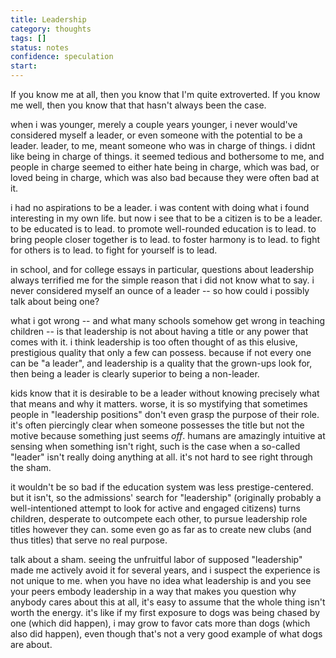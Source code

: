```yaml
---
title: Leadership
category: thoughts
tags: []
status: notes
confidence: speculation
start: 
---
```


If you know me at all, then you know that I'm quite extroverted. If you know me well, then you know that that hasn't always been the case.

when i was younger, merely a couple years younger, i never would've considered myself a leader, or even someone with the potential to be a leader. leader, to me, meant someone who was in charge of things. i didnt like being in charge of things. it seemed tedious and bothersome to me, and people in charge seemed to either hate being in charge, which was bad, or loved being in charge, which was also bad because they were often bad at it.

i had no aspirations to be a leader. i was content with doing what i found interesting in my own life. but now i see that to be a citizen is to be a leader. to be educated is to lead. to promote well-rounded education is to lead. to bring people closer together is to lead. to foster harmony is to lead. to fight for others is to lead. to fight for yourself is to lead.

in school, and for college essays in particular, questions about leadership always terrified me for the simple reason that i did not know what to say. i never considered myself an ounce of a leader -- so how could i possibly talk about being one?

what i got wrong -- and what many schools somehow get wrong in teaching children -- is that leadership is not about having a title or any power that comes with it. i think leadership is too often thought of as this elusive, prestigious quality that only a few can possess. because if not every one can be "a leader", and leadership is a quality that the grown-ups look for, then being a leader is clearly superior to being a non-leader. 

kids know that it is desirable to be a leader without knowing precisely what that means and why it matters. worse, it is so mystifying that sometimes people in "leadership positions" don't even grasp the purpose of their role. it's often piercingly clear when someone possesses the title but not the motive because something just seems *off*. humans are amazingly intuitive at sensing when something isn't right, such is the case when a so-called "leader" isn't really doing anything at all. it's not hard to see right through the sham. 

it wouldn't be so bad if the education system was less prestige-centered. but it isn't, so the admissions' search for "leadership" (originally probably a well-intentioned attempt to look for active and engaged citizens) turns children, desperate to outcompete each other, to pursue leadership role titles however they can. some even go as far as to create new clubs (and thus titles) that serve no real purpose.

talk about a sham. seeing the unfruitful labor of supposed "leadership" made me actively avoid it for several years, and i suspect the experience is not unique to me. when you have no idea what leadership is and you see your peers embody leadership in a way that makes you question why anybody cares about this at all, it's easy to assume that the whole thing isn't worth the energy. it's like if my first exposure to dogs was being chased by one (which did happen), i may grow to favor cats more than dogs (which also did happen), even though that's not a very good example of what dogs are about.

